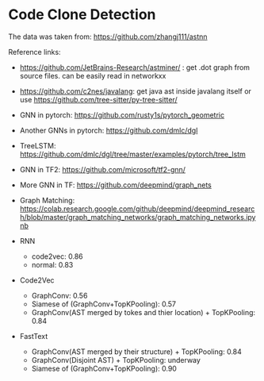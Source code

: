 # Code Clone Detection 


The data was taken from: https://github.com/zhangj111/astnn 


Reference links:
- https://github.com/JetBrains-Research/astminer/ : get .dot graph from source files. can be easily read in networkxx
- https://github.com/c2nes/javalang: get java ast inside javalang itself or use https://github.com/tree-sitter/py-tree-sitter/
- GNN in pytorch: https://github.com/rusty1s/pytorch_geometric
- Another GNNs in pytorch: https://github.com/dmlc/dgl
- TreeLSTM: https://github.com/dmlc/dgl/tree/master/examples/pytorch/tree_lstm
- GNN in TF2: https://github.com/microsoft/tf2-gnn/
- More  GNN in TF: https://github.com/deepmind/graph_nets
- Graph Matching: https://colab.research.google.com/github/deepmind/deepmind_research/blob/master/graph_matching_networks/graph_matching_networks.ipynb



- RNN
    - code2vec: 0.86
    - normal: 0.83
- Code2Vec
    - GraphConv: 0.56
    - Siamese of (GraphConv+TopKPooling): 0.57
    - GraphConv(AST merged by tokes and thier location) + TopKPooling: 0.84
- FastText
    - GraphConv(AST merged by their structure)  + TopKPooling: 0.84
    - GraphConv(Disjoint AST)  + TopKPooling: underway
    - Siamese of (GraphConv+TopKPooling): 0.90
 